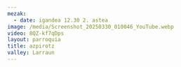 ```yaml
---
mezak:
  - date: igandea 12.30 2. astea
image: /media/Screenshot_20250330_010046_YouTube.webp
video: 8QZ-kf7qDps
layout: parroquia
title: azpirotz
valley: Larraun
---
```

